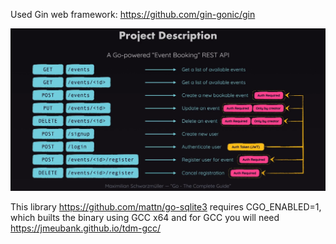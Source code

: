 Used Gin web framework: https://github.com/gin-gonic/gin

![project-roadmap](./assets/project-roadmap.png)

This library https://github.com/mattn/go-sqlite3 requires CGO_ENABLED=1, which builts the binary using GCC x64 and for GCC you will need https://jmeubank.github.io/tdm-gcc/